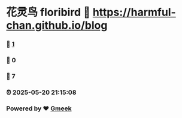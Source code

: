 # 花灵鸟 floribird :link: https://harmful-chan.github.io/blog 
### :page_facing_up: [1](https://harmful-chan.github.io/blog/tag.html) 
### :speech_balloon: 0 
### :hibiscus: 7 
### :alarm_clock: 2025-05-20 21:15:08 
### Powered by :heart: [Gmeek](https://github.com/Meekdai/Gmeek)
